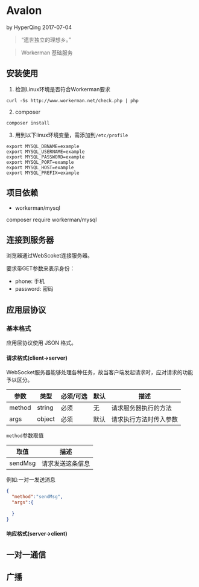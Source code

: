 # Avalon
by HyperQing 2017-07-04

>“遗世独立的理想乡。”

>Workerman 基础服务

## 安装使用

1. 检测Linux环境是否符合Workerman要求
```
curl -Ss http://www.workerman.net/check.php | php
```
2. composer
```
composer install
```
3. 用到以下linux环境变量，需添加到`/etc/profile`
```
export MYSQL_DBNAME=example
export MYSQL_USERNAME=example
export MYSQL_PASSWORD=example
export MYSQL_PORT=example
export MYSQL_HOST=example
export MYSQL_PREFIX=example
```

## 项目依赖

- workerman/mysql

composer require workerman/mysql

## 连接到服务器

浏览器通过WebScoket连接服务器。

要求带GET参数来表示身份：

- phone: 手机
- password: 密码

## 应用层协议

### 基本格式

应用层协议使用 JSON 格式。

#### 请求格式(client->server)

WebSocket服务器能够处理各种任务，故当客户端发起请求时，应对请求的功能予以区分。

| 参数 | 类型 | 必须/可选 | 默认 | 描述 |
| ---- | ---- | ---- | ---- | ---- |
| method | string | 必须 | 无 | 请求服务器执行的方法 |
| args | object | 必须 | 默认 | 请求执行方法时传入参数 |

`method`参数取值

| 取值 | 描述 |
| ---- | ---- |
| sendMsg | 请求发送这条信息 |

例如:一对一发送消息
```json
{
  "method":"sendMsg",
  "args":{
    
  }
}
```

#### 响应格式(server->client)



## 一对一通信



## 广播

